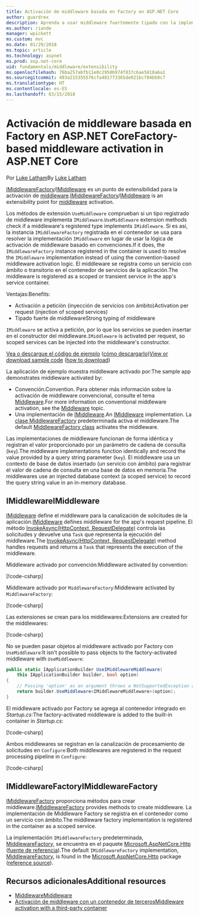 ```yaml
---
title: Activación de middleware basada en Factory en ASP.NET Core
author: guardrex
description: Aprenda a usar middleware fuertemente tipado con la implementación de una activación basada en Factory en ASP.NET Core.
ms.author: riande
manager: wpickett
ms.custom: mvc
ms.date: 01/29/2018
ms.topic: article
ms.technology: aspnet
ms.prod: asp.net-core
uid: fundamentals/middleware/extensibility
ms.openlocfilehash: 76ba257abfb11e0c2950b974f837c6ae5818a6a1
ms.sourcegitcommit: 493a215355576cfa481773365de021bcf04bb9c7
ms.translationtype: HT
ms.contentlocale: es-ES
ms.lasthandoff: 03/15/2018
---
```

# <a name="factory-based-middleware-activation-in-aspnet-core"></a><span data-ttu-id="4bb7b-103">Activación de middleware basada en Factory en ASP.NET Core</span><span class="sxs-lookup"><span data-stu-id="4bb7b-103">Factory-based middleware activation in ASP.NET Core</span></span>

<span data-ttu-id="4bb7b-104">Por [Luke Latham](https://github.com/guardrex)</span><span class="sxs-lookup"><span data-stu-id="4bb7b-104">By [Luke Latham](https://github.com/guardrex)</span></span>

<span data-ttu-id="4bb7b-105">[IMiddlewareFactory](/dotnet/api/microsoft.aspnetcore.http.imiddlewarefactory)/[IMiddleware](/dotnet/api/microsoft.aspnetcore.http.imiddleware) es un punto de extensibilidad para la activación de [middleware](xref:fundamentals/middleware/index).</span><span class="sxs-lookup"><span data-stu-id="4bb7b-105">[IMiddlewareFactory](/dotnet/api/microsoft.aspnetcore.http.imiddlewarefactory)/[IMiddleware](/dotnet/api/microsoft.aspnetcore.http.imiddleware) is an extensibility point for [middleware](xref:fundamentals/middleware/index) activation.</span></span>

<span data-ttu-id="4bb7b-106">Los métodos de extensión `UseMiddleware` comprueban si un tipo registrado de middleware implementa `IMiddleware`.</span><span class="sxs-lookup"><span data-stu-id="4bb7b-106">`UseMiddleware` extension methods check if a middleware's registered type implements `IMiddleware`.</span></span> <span data-ttu-id="4bb7b-107">Si es así, la instancia `IMiddlewareFactory` registrada en el contenedor se usa para resolver la implementación `IMiddleware` en lugar de usar la lógica de activación de middleware basado en convenciones.</span><span class="sxs-lookup"><span data-stu-id="4bb7b-107">If it does, the `IMiddlewareFactory` instance registered in the container is used to resolve the `IMiddleware` implementation instead of using the convention-based middleware activation logic.</span></span> <span data-ttu-id="4bb7b-108">El middleware se registra como un servicio con ámbito o transitorio en el contenedor de servicios de la aplicación.</span><span class="sxs-lookup"><span data-stu-id="4bb7b-108">The middleware is registered as a scoped or transient service in the app's service container.</span></span>

<span data-ttu-id="4bb7b-109">Ventajas:</span><span class="sxs-lookup"><span data-stu-id="4bb7b-109">Benefits:</span></span>

* <span data-ttu-id="4bb7b-110">Activación a petición (inyección de servicios con ámbito)</span><span class="sxs-lookup"><span data-stu-id="4bb7b-110">Activation per request (injection of scoped services)</span></span>
* <span data-ttu-id="4bb7b-111">Tipado fuerte de middleware</span><span class="sxs-lookup"><span data-stu-id="4bb7b-111">Strong typing of middleware</span></span>

<span data-ttu-id="4bb7b-112">`IMiddleware` se activa a petición, por lo que los servicios se pueden insertar en el constructor del middleware.</span><span class="sxs-lookup"><span data-stu-id="4bb7b-112">`IMiddleware` is activated per request, so scoped services can be injected into the middleware's constructor.</span></span>

<span data-ttu-id="4bb7b-113">[Vea o descargue el código de ejemplo](https://github.com/aspnet/Docs/tree/master/aspnetcore/fundamentals/middleware/extensibility/sample) ([cómo descargarlo](xref:tutorials/index#how-to-download-a-sample))</span><span class="sxs-lookup"><span data-stu-id="4bb7b-113">[View or download sample code](https://github.com/aspnet/Docs/tree/master/aspnetcore/fundamentals/middleware/extensibility/sample) ([how to download](xref:tutorials/index#how-to-download-a-sample))</span></span>

<span data-ttu-id="4bb7b-114">La aplicación de ejemplo muestra middleware activado por:</span><span class="sxs-lookup"><span data-stu-id="4bb7b-114">The sample app demonstrates middleware activated by:</span></span>

* <span data-ttu-id="4bb7b-115">Convención.</span><span class="sxs-lookup"><span data-stu-id="4bb7b-115">Convention.</span></span> <span data-ttu-id="4bb7b-116">Para obtener más información sobre la activación de middleware convencional, consulte el tema [Middleware](xref:fundamentals/middleware/index).</span><span class="sxs-lookup"><span data-stu-id="4bb7b-116">For more information on conventional middleware activation, see the [Middleware](xref:fundamentals/middleware/index) topic.</span></span>
* <span data-ttu-id="4bb7b-117">Una implementación de [IMiddleware](/dotnet/api/microsoft.aspnetcore.http.imiddleware).</span><span class="sxs-lookup"><span data-stu-id="4bb7b-117">An [IMiddleware](/dotnet/api/microsoft.aspnetcore.http.imiddleware) implementation.</span></span> <span data-ttu-id="4bb7b-118">La [clase MiddlewareFactory](/dotnet/api/microsoft.aspnetcore.http.middlewarefactory) predeterminada activa el middleware.</span><span class="sxs-lookup"><span data-stu-id="4bb7b-118">The default [MiddlewareFactory class](/dotnet/api/microsoft.aspnetcore.http.middlewarefactory) activates the middleware.</span></span>

<span data-ttu-id="4bb7b-119">Las implementaciones de middleware funcionan de forma idéntica y registran el valor proporcionado por un parámetro de cadena de consulta (`key`).</span><span class="sxs-lookup"><span data-stu-id="4bb7b-119">The middleware implementations function identically and record the value provided by a query string parameter (`key`).</span></span> <span data-ttu-id="4bb7b-120">El middleware usa un contexto de base de datos insertado (un servicio con ámbito) para registrar el valor de cadena de consulta en una base de datos en memoria.</span><span class="sxs-lookup"><span data-stu-id="4bb7b-120">The middlewares use an injected database context (a scoped service) to record the query string value in an in-memory database.</span></span>

## <a name="imiddleware"></a><span data-ttu-id="4bb7b-121">IMiddleware</span><span class="sxs-lookup"><span data-stu-id="4bb7b-121">IMiddleware</span></span>

<span data-ttu-id="4bb7b-122">[IMiddleware](/dotnet/api/microsoft.aspnetcore.http.imiddleware) define el middleware para la canalización de solicitudes de la aplicación.</span><span class="sxs-lookup"><span data-stu-id="4bb7b-122">[IMiddleware](/dotnet/api/microsoft.aspnetcore.http.imiddleware) defines middleware for the app's request pipeline.</span></span> <span data-ttu-id="4bb7b-123">El método [InvokeAsync(HttpContext, RequestDelegate)](/dotnet/api/microsoft.aspnetcore.http.imiddleware.invokeasync#Microsoft_AspNetCore_Http_IMiddleware_InvokeAsync_Microsoft_AspNetCore_Http_HttpContext_Microsoft_AspNetCore_Http_RequestDelegate_) controla las solicitudes y devuelve una `Task` que representa la ejecución del middleware.</span><span class="sxs-lookup"><span data-stu-id="4bb7b-123">The [InvokeAsync(HttpContext, RequestDelegate)](/dotnet/api/microsoft.aspnetcore.http.imiddleware.invokeasync#Microsoft_AspNetCore_Http_IMiddleware_InvokeAsync_Microsoft_AspNetCore_Http_HttpContext_Microsoft_AspNetCore_Http_RequestDelegate_) method handles requests and returns a `Task` that represents the execution of the middleware.</span></span>

<span data-ttu-id="4bb7b-124">Middleware activado por convención:</span><span class="sxs-lookup"><span data-stu-id="4bb7b-124">Middleware activated by convention:</span></span>

[!code-csharp[](extensibility/sample/Middleware/ConventionalMiddleware.cs?name=snippet1)]

<span data-ttu-id="4bb7b-125">Middleware activado por `MiddlewareFactory`:</span><span class="sxs-lookup"><span data-stu-id="4bb7b-125">Middleware activated by `MiddlewareFactory`:</span></span>

[!code-csharp[](extensibility/sample/Middleware/IMiddlewareMiddleware.cs?name=snippet1)]

<span data-ttu-id="4bb7b-126">Las extensiones se crean para los middlewares:</span><span class="sxs-lookup"><span data-stu-id="4bb7b-126">Extensions are created for the middlewares:</span></span>

[!code-csharp[](extensibility/sample/Middleware/MiddlewareExtensions.cs?name=snippet1)]

<span data-ttu-id="4bb7b-127">No se pueden pasar objetos al middleware activado por Factory con `UseMiddleware`:</span><span class="sxs-lookup"><span data-stu-id="4bb7b-127">It isn't possible to pass objects to the factory-activated middleware with `UseMiddleware`:</span></span>

```csharp
public static IApplicationBuilder UseIMiddlewareMiddleware(
    this IApplicationBuilder builder, bool option)
{
    // Passing 'option' as an argument throws a NotSupportedException at runtime.
    return builder.UseMiddleware<IMiddlewareMiddleware>(option);
}
```

<span data-ttu-id="4bb7b-128">El middleware activado por Factory se agrega al contenedor integrado en *Startup.cs*:</span><span class="sxs-lookup"><span data-stu-id="4bb7b-128">The factory-activated middleware is added to the built-in container in *Startup.cs*:</span></span>

[!code-csharp[](extensibility/sample/Startup.cs?name=snippet1&highlight=6)]

<span data-ttu-id="4bb7b-129">Ambos middlewares se registran en la canalización de procesamiento de solicitudes en `Configure`:</span><span class="sxs-lookup"><span data-stu-id="4bb7b-129">Both middlewares are registered in the request processing pipeline in `Configure`:</span></span>

[!code-csharp[](extensibility/sample/Startup.cs?name=snippet2&highlight=12-13)]

## <a name="imiddlewarefactory"></a><span data-ttu-id="4bb7b-130">IMiddlewareFactory</span><span class="sxs-lookup"><span data-stu-id="4bb7b-130">IMiddlewareFactory</span></span>

<span data-ttu-id="4bb7b-131">[IMiddlewareFactory](/dotnet/api/microsoft.aspnetcore.http.imiddlewarefactory) proporciona métodos para crear middleware.</span><span class="sxs-lookup"><span data-stu-id="4bb7b-131">[IMiddlewareFactory](/dotnet/api/microsoft.aspnetcore.http.imiddlewarefactory) provides methods to create middleware.</span></span> <span data-ttu-id="4bb7b-132">La implementación de Middleware Factory se registra en el contenedor como un servicio con ámbito.</span><span class="sxs-lookup"><span data-stu-id="4bb7b-132">The middleware factory implementation is registered in the container as a scoped service.</span></span>

<span data-ttu-id="4bb7b-133">La implementación `IMiddlewareFactory` predeterminada, [MiddlewareFactory](/dotnet/api/microsoft.aspnetcore.http.middlewarefactory), se encuentra en el paquete [Microsoft.AspNetCore.Http](https://www.nuget.org/packages/Microsoft.AspNetCore.Http/) ([fuente de referencia](https://github.com/aspnet/HttpAbstractions/blob/release/2.0/src/Microsoft.AspNetCore.Http/MiddlewareFactory.cs)).</span><span class="sxs-lookup"><span data-stu-id="4bb7b-133">The default `IMiddlewareFactory` implementation, [MiddlewareFactory](/dotnet/api/microsoft.aspnetcore.http.middlewarefactory), is found in the [Microsoft.AspNetCore.Http](https://www.nuget.org/packages/Microsoft.AspNetCore.Http/) package ([reference source](https://github.com/aspnet/HttpAbstractions/blob/release/2.0/src/Microsoft.AspNetCore.Http/MiddlewareFactory.cs)).</span></span>

## <a name="additional-resources"></a><span data-ttu-id="4bb7b-134">Recursos adicionales</span><span class="sxs-lookup"><span data-stu-id="4bb7b-134">Additional resources</span></span>

* [<span data-ttu-id="4bb7b-135">Middleware</span><span class="sxs-lookup"><span data-stu-id="4bb7b-135">Middleware</span></span>](xref:fundamentals/middleware/index)
* [<span data-ttu-id="4bb7b-136">Activación de middleware con un contenedor de terceros</span><span class="sxs-lookup"><span data-stu-id="4bb7b-136">Middleware activation with a third-party container</span></span>](xref:fundamentals/middleware/extensibility-third-party-container)
